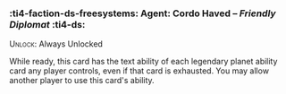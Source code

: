 ### :ti4-faction-ds-freesystems: **Agent**: Cordo Haved – _Friendly Diplomat_ :ti4-ds:
<span style="font-variant:small-caps;">Unlock</span>: Always Unlocked



While ready, this card has the text ability of each legendary planet ability card any player controls, even if that card is exhausted. You may allow another player to use this card's ability.
